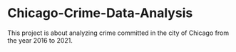# Chicago-Crime-Data-Analysis
This project is about analyzing crime committed in the city of Chicago from the year 2016 to 2021.
